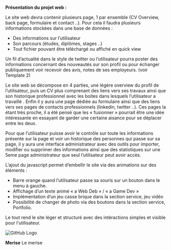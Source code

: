**Présentation du projet web :**

Le site web devra contenir plusieurs page, 1 par ensemble (CV Overview, back page, formulaire et contact ..).
Pour cela il faudra plusieurs informations stockées dans une base de données :
-	Des informations sur l’utilisateur
-	Son parcours (études, diplômes, stages ..)
-	Tout fichier pouvant être téléchargé ou affiché en quick view

Un fil d’actualité dans le style de twitter ou l’utilisateur pourra poster des informations concernant des nouveautés sur son profil ou pour échanger publiquement voir recevoir des avis, notes de ses employeurs. (voir Template 2)

Le site web se décompose en 4 parties, une légère overview du profil de l’utilisateur, puis un CV plus comprenant des liens vers ses travaux ainsi que son historique professionnel avec les boites dans lesquels l’utilisateur a travaillé .
 Enfin il y aura une page dédiée au formulaire ainsi que des liens vers ses pages de contacts professionnels (linkedin, twitter ..).
Ces pages la étant très proche, il a été pensé que les « fusionner » pourrait être une idée intéressante en essayant de garder une certaine aisance pour se déplacer entre les deux. 

Pour que l’utilisateur puisse avoir le contrôle sur toute les informations présente sur la page et voir un historique des personnes qui passe sur sa page, il y aura une interface administrateur avec des outils pour importer, modifier ou supprimer des informations ainsi que des statistiques sur une 5eme page administrateur que seul l’utilisateur peut avoir accès.

L’ajout du javascript permet d’embellir le site via des animations sur des éléments :

- Barre orange quand l’utilisateur passe sa souris sur un bouton dans le menu à gauche.
- Affichage d’un texte animé « a Web Deb » / « a Game Dev »
- Implémentation d’un jeu casse brique dans la section service, jeu vidéo
- Possibilité de changer de photo via des boutons dans la section service, Portfolio.

Le tout rend le site léger et structuré avec des intéractions simples et visible pour l'utilisateur.

![GitHub Logo](/images/logo.png)

**Merise**
Le merise
